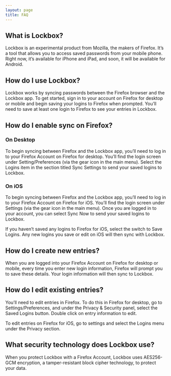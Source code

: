 ```yaml
---
layout: page
title: FAQ
---
```


## What is Lockbox?

Lockbox is an experimental product from Mozilla, the makers of Firefox.  It’s a tool that allows you to access saved passwords from your mobile phone.  Right now, it’s available for iPhone and iPad, and soon, it will be available for Android.

## How do I use Lockbox?

Lockbox works by syncing passwords between the Firefox browser and the Lockbox app. To get started, sign in to your account on Firefox for desktop or mobile and begin saving your logins to Firefox when prompted.  You’ll need to save at least one login to Firefox to see your entries in Lockbox.

## How do I enable sync on Firefox?

### On Desktop

To begin syncing between Firefox and the Lockbox app, you’ll need to log in to your Firefox Account on Firefox for desktop.  You’ll find the login screen under Setting/Preferences (via the gear icon in the main menu). Select the Logins item in the section titled Sync Settings to send your saved logins to Lockbox. 

### On iOS
To begin syncing between Firefox and the Lockbox app, you’ll need to log in to your Firefox Account on Firefox for iOS.  You’ll find the login screen under Settings (via the gear icon in the main menu).  Once you are logged in to your account, you can select Sync Now to send your saved logins to Lockbox. 

If you haven’t saved any logins to Firefox for iOS, select the switch to Save Logins. Any new logins you save or edit on iOS will then sync with Lockbox. 


## How do I create new entries?

When you are logged into your Firefox Account on Firefox for desktop or mobile, every time you enter new login information, Firefox will prompt you to save these details. Your login information will then sync to Lockbox. 

## How do I edit existing entries?

You’ll need to edit entries in Firefox.  To do this in Firefox for desktop, go to Settings/Preferences, and under the Privacy & Security panel, select the Saved Logins button.  Double click on entry information to edit. 

To edit entries on Firefox for iOS, go to settings and select the Logins menu under the Privacy section.

## What security technology does Lockbox use?

When you protect Lockbox with a Firefox Account, Lockbox uses AES256-GCM encryption, a tamper-resistant block cipher technology, to protect your data.
